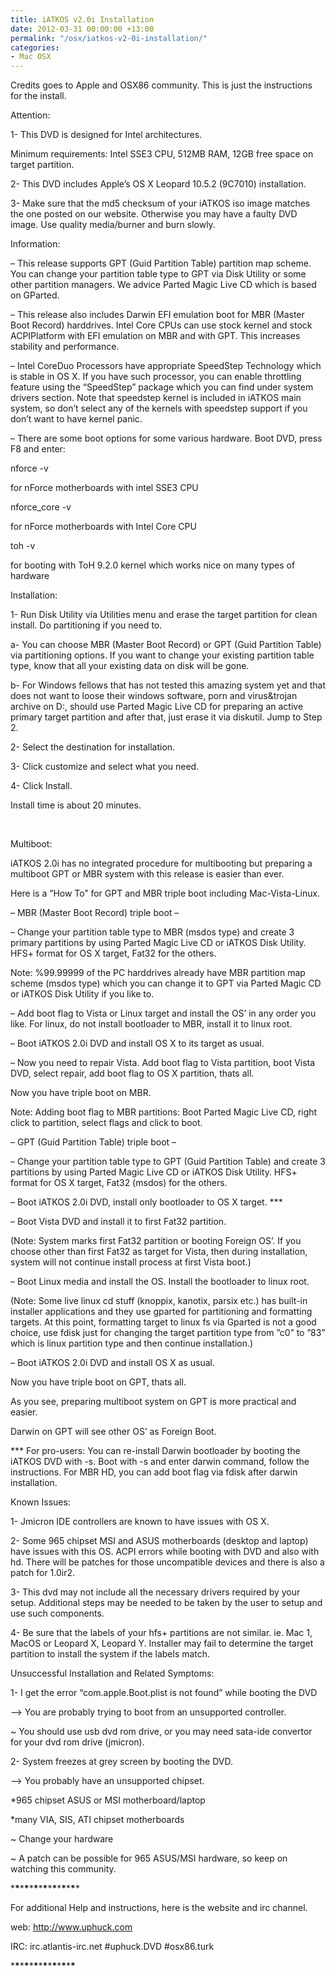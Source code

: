 ```yaml
---
title: iATKOS v2.0i Installation
date: 2012-03-31 00:00:00 +13:00
permalink: "/osx/iatkos-v2-0i-installation/"
categories:
- Mac OSX
---
```


Credits goes to Apple and OSX86 community. This is just the instructions for the install.
  
Attention:

1- This DVD is designed for Intel architectures.
  
Minimum requirements: Intel SSE3 CPU, 512MB RAM, 12GB free space on target partition.

2- This DVD includes Apple&#8217;s OS X Leopard 10.5.2 (9C7010) installation.

3- Make sure that the md5 checksum of your iATKOS iso image matches the one posted on our website. Otherwise you may have a faulty DVD image. Use quality media/burner and burn slowly.
  
Information:

&#8211; This release supports GPT (Guid Partition Table) partition map scheme. You can change your partition table type to GPT via Disk Utility or some other partition managers. We advice Parted Magic Live CD which is based on GParted.

&#8211; This release also includes Darwin EFI emulation boot for MBR (Master Boot Record) harddrives. Intel Core CPUs can use stock kernel and stock ACPIPlatform with EFI emulation on MBR and with GPT. This increases stability and performance.

&#8211; Intel CoreDuo Processors have appropriate SpeedStep Technology which is stable in OS X. If you have such processor, you can enable throttling feature using the &#8220;SpeedStep&#8221; package which you can find under system drivers section. Note that speedstep kernel is included in iATKOS main system, so don&#8217;t select any of the kernels with speedstep support if you don&#8217;t want to have kernel panic.

&#8211; There are some boot options for some various hardware. Boot DVD, press F8 and enter:
  
nforce -v
  
for nForce motherboards with intel SSE3 CPU
  
nforce_core -v
  
for nForce motherboards with Intel Core CPU
  
toh -v
  
for booting with ToH 9.2.0 kernel which works nice on many types of hardware
  
Installation:

1- Run Disk Utility via Utilities menu and erase the target partition for clean install. Do partitioning if you need to.

a- You can choose MBR (Master Boot Record) or GPT (Guid Partition Table) via partitioning options. If you want to change your existing partition table type, know that all your existing data on disk will be gone.
  
b- For Windows fellows that has not tested this amazing system yet and that does not want to loose their windows software, porn and virus&trojan archive on D:, should use Parted Magic Live CD for preparing an active primary target partition and after that, just erase it via diskutil. Jump to Step 2.

2- Select the destination for installation.

3- Click customize and select what you need.

4- Click Install.

Install time is about 20 minutes.

&nbsp;

Multiboot:

iATKOS 2.0i has no integrated procedure for multibooting but preparing a multiboot GPT or MBR system with this release is easier than ever.

Here is a &#8221;How To&#8221; for GPT and MBR triple boot including Mac-Vista-Linux.

&#8211; MBR (Master Boot Record) triple boot &#8211;

&#8211; Change your partition table type to MBR (msdos type) and create 3 primary partitions by using Parted Magic Live CD or iATKOS Disk Utility. HFS+ format for OS X target, Fat32 for the others.
  
Note: %99.99999 of the PC harddrives already have MBR partition map scheme (msdos type) which you can change it to GPT via Parted Magic CD or iATKOS Disk Utility if you like to.

&#8211; Add boot flag to Vista or Linux target and install the OS&#8217; in any order you like. For linux, do not install bootloader to MBR, install it to linux root.

&#8211; Boot iATKOS 2.0i DVD and install OS X to its target as usual.

&#8211; Now you need to repair Vista. Add boot flag to Vista partition, boot Vista DVD, select repair, add boot flag to OS X partition, thats all.

Now you have triple boot on MBR.

Note: Adding boot flag to MBR partitions: Boot Parted Magic Live CD, right click to partition, select flags and click to boot.

&#8211; GPT (Guid Partition Table) triple boot &#8211;

&#8211; Change your partition table type to GPT (Guid Partition Table) and create 3 partitions by using Parted Magic Live CD or iATKOS Disk Utility. HFS+ format for OS X target, Fat32 (msdos) for the others.

&#8211; Boot iATKOS 2.0i DVD, install only bootloader to OS X target. \***

&#8211; Boot Vista DVD and install it to first Fat32 partition.
  
(Note: System marks first Fat32 partition or booting Foreign OS&#8217;. If you choose other than first Fat32 as target for Vista, then during installation, system will not continue install process at first Vista boot.)

&#8211; Boot Linux media and install the OS. Install the bootloader to linux root.
  
(Note: Some live linux cd stuff (knoppix, kanotix, parsix etc.) has built-in installer applications and they use gparted for partitioning and formatting targets. At this point, formatting target to linux fs via Gparted is not a good choice, use fdisk just for changing the target partition type from &#8221;c0&#8221; to &#8221;83&#8221; which is linux partition type and then continue installation.)

&#8211; Boot iATKOS 2.0i DVD and install OS X as usual.

Now you have triple boot on GPT, thats all.

As you see, preparing multiboot system on GPT is more practical and easier.
  
Darwin on GPT will see other OS&#8217; as Foreign Boot.

\*** For pro-users: You can re-install Darwin bootloader by booting the iATKOS DVD with -s. Boot with -s and enter darwin command, follow the instructions. For MBR HD, you can add boot flag via fdisk after darwin installation.
  
Known Issues:

1- Jmicron IDE controllers are known to have issues with OS X.

2- Some 965 chipset MSI and ASUS motherboards (desktop and laptop) have issues with this OS. ACPI errors while booting with DVD and also with hd. There will be patches for those uncompatible devices and there is also a patch for 1.0ir2.

3- This dvd may not include all the necessary drivers required by your setup. Additional steps may be needed to be taken by the user to setup and use such components.

4- Be sure that the labels of your hfs+ partitions are not similar. ie. Mac 1, MacOS or Leopard X, Leopard Y. Installer may fail to determine the target partition to install the system if the labels match.
  
Unsuccessful Installation and Related Symptoms:
  
1- I get the error &#8220;com.apple.Boot.plist is not found&#8221; while booting the DVD

&#8211;> You are probably trying to boot from an unsupported controller.
  
~ You should use usb dvd rom drive, or you may need sata-ide convertor for your dvd rom drive (jmicron).

2- System freezes at grey screen by booting the DVD.

&#8211;> You probably have an unsupported chipset.
  
*965 chipset ASUS or MSI motherboard/laptop
  
*many VIA, SIS, ATI chipset motherboards
  
~ Change your hardware
  
~ A patch can be possible for 965 ASUS/MSI hardware, so keep on watching this community.

\***\***\***\***\***\***\***\***\***\***\***\***\***\****

For additional Help and instructions, here is the website and irc channel.

web: http://www.uphuck.com
  
IRC: irc.atlantis-irc.net #uphuck.DVD #osx86.turk

\***\***\***\***\***\***\***\***\***\***\***\***\***\***

